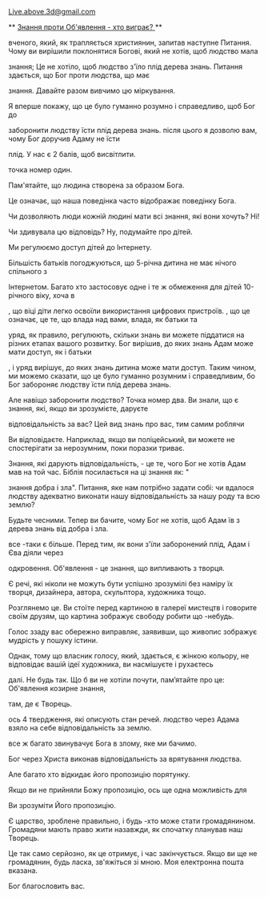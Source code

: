 <Live.above.3d@gmail.com>

** <u> Знання проти Об'явлення - хто виграє? </u> **

вченого, який, як трапляється християнин, запитав наступне   Питання.
Чому ви вирішили поклонятися Богові, який не хотів, щоб людство мала

знання; Це не хотіло, щоб людство з'їло плід дерева
знань.
Питання здається, що Бог проти людства, що має

знання.
Давайте разом вивчимо цю міркування.

Я вперше покажу, що це було гуманно розумно і справедливо, щоб Бог до

заборонити людству їсти плід дерева знань.
після цього я дозволю вам, чому Бог доручив Адаму не їсти

плід.
У нас є 2 балів, щоб висвітлити.

точка номер один.

Пам'ятайте, що людина створена за образом Бога.

Це означає, що наша поведінка часто відображає поведінку Бога.

Чи дозволяють люди кожній людині мати всі знання, які вони хочуть? Ні!

Чи здивувала цю відповідь? Ну, подумайте про дітей.

Ми регулюємо доступ дітей до Інтернету.

Більшість батьків погоджуються, що 5-річна дитина не має нічого спільного з

Інтернетом.
Багато хто застосовує одне і те ж обмеження для дітей 10-річного віку, хоча в

, що віці діти легко освоїли використання цифрових пристроїв.
, що це означає, це те, що влада над вами, влада, як батьки та

уряд, як правило, регулюють, скільки знань ви можете піддатися
на різних етапах вашого розвитку.
Бог вирішив, до яких знань Адам може мати доступ, як і батьки

, і уряд вирішує, до яких знань дитина може мати доступ.
Таким чином, ми можемо сказати, що це було гуманно розумним і справедливим, бо Бог забороняє людству їсти плід дерева знань.

Але навіщо заборонити людство? Точка номер два.
Ви знали, що є знання, які, якщо ви зрозумієте, даруєте

відповідальність за вас? Цей вид знань про вас, тим самим роблячи

Ви відповідаєте.
Наприклад, якщо ви поліцейський, ви можете не спостерігати за нерозумним, поки
поразки триває.

Знання, які дарують відповідальність, - це те, чого Бог не хотів
Адам мав на той час. Біблія посилається на ці знання як: "

знання добра і зла".
Питання, яке нам потрібно задати собі: чи вдалося людству
адекватно виконати нашу відповідальність за нашу роду та всю землю?

Будьте чесними.
Тепер ви бачите, чому Бог не хотів, щоб Адам їв з дерева знань
від добра і зла.

все -таки є більше.
Перед тим, як вони з'їли заборонений плід, Адам і Єва діяли через

одкровення. Об'явлення - це знання, що випливають з творця.

Є речі, які ніколи не можуть бути успішно зрозумілі без
наміру їх творця, дизайнера, автора, скульптора, художника тощо.

Розглянемо це. Ви стоїте перед картиною в галереї мистецтв і говорите
своїм друзям, що картина зображує свободу робити що -небудь.

Голос ззаду вас обережно виправляє, заявивши, що
живопис зображує мудрість у пошуку істини.

Однак, тому що власник голосу, який, здається, є жінкою
кольору, не відповідає вашій ідеї художника, ви насмішуєте і рухаєтесь

далі.
Не будь так.
Що б ви не хотіли почути, пам’ятайте про це: Об'явлення козирне знання,

там, де є Творець.

ось 4 твердження, які описують стан речей.
людство через Адама взяло на себе відповідальність за землю.

все ж багато звинувачує Бога в злому, яке ми бачимо.

Бог через Христа виконав відповідальність за врятування людства.

Але багато хто відкидає його пропозицію порятунку.

Якщо ви не прийняли Божу пропозицію, ось ще одна можливість для

Ви зрозуміти Його пропозицію.

Є царство, зроблене правильно, і будь -хто може стати громадянином.
Громадяни мають право жити назавжди, як спочатку планував наш Творець.

Це так само серйозно, як це отримує, і час закінчується.
Якщо ви ще не громадянин, будь ласка, зв'яжіться зі мною. Моя електронна пошта вказана.

Бог благословить вас.


